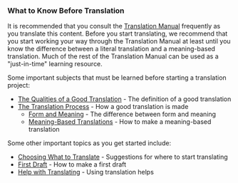 
### What to Know Before Translation

It is recommended that you consult the [Translation Manual](../../translate/translate-manual/01.md) frequently as you translate this content. Before you start translating, we recommend that you start working your way through the Translation Manual at least until you know the difference between a literal translation and a meaning-based translation. Much of the rest of the Translation Manual can be used as a "just-in-time" learning resource.

Some important subjects that must be learned before starting a translation project:

  * [The Qualities of a Good Translation](../../translate/guidelines-intro/01.md) - The definition of a good translation
  * [The Translation Process](../../translate/translate-process/01.md) - How a good translation is made
    * [Form and Meaning](../../translate/translate-fandm/01.md) - The difference between form and meaning
    * [Meaning-Based Translations](../../translate/translate-dynamic/01.md) - How to make a meaning-based translation

Some other important topics as you get started include:

  * [Choosing What to Translate](../../translate/translation-difficulty/01.md) - Suggestions for where to start translating
  * [First Draft](../../translate/first-draft/01.md) - How to make a first draft
  * [Help with Translating](../../translate/translate-help/01.md) - Using translation helps